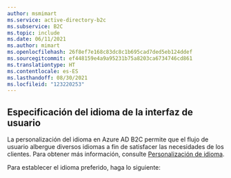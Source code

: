 ```yaml
---
author: msmimart
ms.service: active-directory-b2c
ms.subservice: B2C
ms.topic: include
ms.date: 06/11/2021
ms.author: mimart
ms.openlocfilehash: 26f8ef7e168c83dc8c1b695cad7ded5eb124ddef
ms.sourcegitcommit: ef448159e4a9a95231b75a8203ca6734746cd861
ms.translationtype: HT
ms.contentlocale: es-ES
ms.lasthandoff: 08/30/2021
ms.locfileid: "123220253"
---
```

## <a name="specify-the-ui-language"></a>Especificación del idioma de la interfaz de usuario

La personalización del idioma en Azure AD B2C permite que el flujo de usuario albergue diversos idiomas a fin de satisfacer las necesidades de los clientes. Para obtener más información, consulte [Personalización de idioma](../articles/active-directory-b2c/language-customization.md).

Para establecer el idioma preferido, haga lo siguiente:
